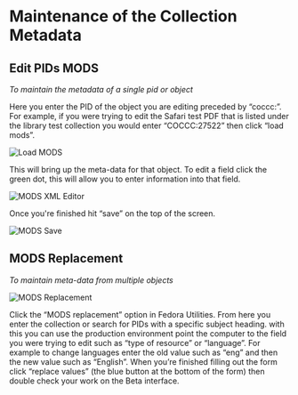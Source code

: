 # Maintenance of the Collection Metadata

## Edit PIDs MODS

*To maintain the metadata of a single pid or object*

Here you enter the PID of the object you are editing preceded by
“coccc:”. For example, if you were trying to edit the Safari test PDF
that is listed under the library test collection you would
enter “COCCC:27522” then click “load mods”. 

![Load MODS](/imgs/edit-load-mods.png)

This will bring up the
meta-data for that object. To edit a field click the green dot, this
will allow you to enter information into that field.

![MODS XML Editor](/imgs/edit-mods-xml.png)

Once you're finished hit “save” on the top of the screen.

![MODS Save](/imgs/edit-save.png)


## MODS Replacement

*To maintain meta-data from multiple objects*

![MODS Replacement](/imgs/mods-replacement.png)

Click the “MODS replacement” option in Fedora Utilities. From here you
enter the collection or search for PIDs with a specific subject heading.
with this you can use the production environment point the computer to
the field you were trying to edit such as “type of resource” or
“language”. For example to change languages enter the old value such as
“eng” and then the new value such as “English”. When you’re finished
filling out the form click “replace values” (the blue button at the
bottom of the form) then double check your work on the Beta interface.


